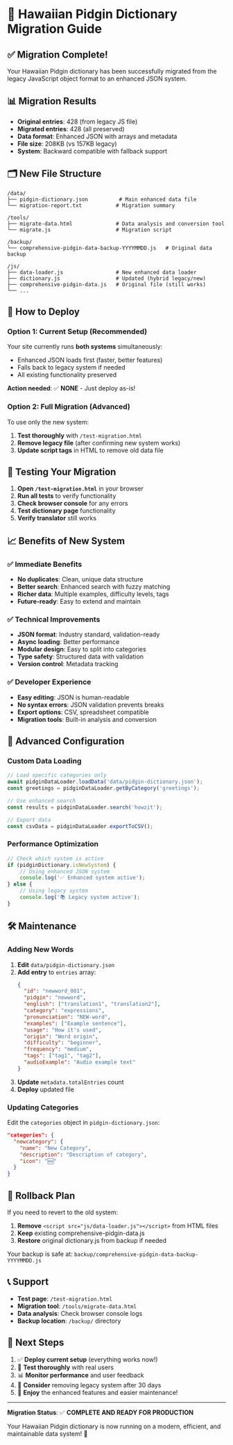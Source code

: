 # 🌺 Hawaiian Pidgin Dictionary Migration Guide

## ✅ Migration Complete!

Your Hawaiian Pidgin dictionary has been successfully migrated from the legacy JavaScript object format to an enhanced JSON system.

## 📊 Migration Results

- **Original entries**: 428 (from legacy JS file)
- **Migrated entries**: 428 (all preserved)
- **Data format**: Enhanced JSON with arrays and metadata
- **File size**: 208KB (vs 157KB legacy)
- **System**: Backward compatible with fallback support

## 🗂️ New File Structure

```
/data/
├── pidgin-dictionary.json          # Main enhanced data file
└── migration-report.txt           # Migration summary

/tools/
├── migrate-data.html              # Data analysis and conversion tool
└── migrate.js                     # Migration script

/backup/
└── comprehensive-pidgin-data-backup-YYYYMMDD.js   # Original data backup

/js/
├── data-loader.js                 # New enhanced data loader
├── dictionary.js                  # Updated (hybrid legacy/new)
├── comprehensive-pidgin-data.js   # Original file (still works)
└── ...
```

## 🚀 How to Deploy

### Option 1: Current Setup (Recommended)
Your site currently runs **both systems** simultaneously:
- Enhanced JSON loads first (faster, better features)
- Falls back to legacy system if needed
- All existing functionality preserved

**Action needed**: ✅ **NONE** - Just deploy as-is!

### Option 2: Full Migration (Advanced)
To use only the new system:

1. **Test thoroughly** with `/test-migration.html`
2. **Remove legacy file** (after confirming new system works)
3. **Update script tags** in HTML to remove old data file

## 🧪 Testing Your Migration

1. **Open `/test-migration.html`** in your browser
2. **Run all tests** to verify functionality
3. **Check browser console** for any errors
4. **Test dictionary page** functionality
5. **Verify translator** still works

## 📈 Benefits of New System

### ✅ **Immediate Benefits**
- **No duplicates**: Clean, unique data structure
- **Better search**: Enhanced search with fuzzy matching
- **Richer data**: Multiple examples, difficulty levels, tags
- **Future-ready**: Easy to extend and maintain

### ✅ **Technical Improvements**
- **JSON format**: Industry standard, validation-ready
- **Async loading**: Better performance
- **Modular design**: Easy to split into categories
- **Type safety**: Structured data with validation
- **Version control**: Metadata tracking

### ✅ **Developer Experience**
- **Easy editing**: JSON is human-readable
- **No syntax errors**: JSON validation prevents breaks
- **Export options**: CSV, spreadsheet compatible
- **Migration tools**: Built-in analysis and conversion

## 🔧 Advanced Configuration

### Custom Data Loading
```javascript
// Load specific categories only
await pidginDataLoader.loadData('data/pidgin-dictionary.json');
const greetings = pidginDataLoader.getByCategory('greetings');

// Use enhanced search
const results = pidginDataLoader.search('howzit');

// Export data
const csvData = pidginDataLoader.exportToCSV();
```

### Performance Optimization
```javascript
// Check which system is active
if (pidginDictionary.isNewSystem) {
    // Using enhanced JSON system
    console.log('✅ Enhanced system active');
} else {
    // Using legacy system
    console.log('📚 Legacy system active');
}
```

## 🛠️ Maintenance

### Adding New Words
1. **Edit** `data/pidgin-dictionary.json`
2. **Add entry** to `entries` array:
   ```json
   {
     "id": "newword_001",
     "pidgin": "newword",
     "english": ["translation1", "translation2"],
     "category": "expressions",
     "pronunciation": "NEW-word",
     "examples": ["Example sentence"],
     "usage": "How it's used",
     "origin": "Word origin",
     "difficulty": "beginner",
     "frequency": "medium",
     "tags": ["tag1", "tag2"],
     "audioExample": "Audio example text"
   }
   ```
3. **Update** `metadata.totalEntries` count
4. **Deploy** updated file

### Updating Categories
Edit the `categories` object in `pidgin-dictionary.json`:
```json
"categories": {
  "newcategory": {
    "name": "New Category",
    "description": "Description of category",
    "icon": "🆕"
  }
}
```

## 🚨 Rollback Plan

If you need to revert to the old system:

1. **Remove** `<script src="js/data-loader.js"></script>` from HTML files
2. **Keep** existing comprehensive-pidgin-data.js
3. **Restore** original dictionary.js from backup if needed

Your backup is safe at: `backup/comprehensive-pidgin-data-backup-YYYYMMDD.js`

## 📞 Support

- **Test page**: `/test-migration.html`
- **Migration tool**: `/tools/migrate-data.html`
- **Data analysis**: Check browser console logs
- **Backup location**: `/backup/` directory

## 🎉 Next Steps

1. ✅ **Deploy current setup** (everything works now!)
2. 🧪 **Test thoroughly** with real users
3. 📊 **Monitor performance** and user feedback
4. 🔄 **Consider** removing legacy system after 30 days
5. 🚀 **Enjoy** the enhanced features and easier maintenance!

---

**Migration Status**: ✅ **COMPLETE AND READY FOR PRODUCTION**

Your Hawaiian Pidgin dictionary is now running on a modern, efficient, and maintainable data system! 🌺